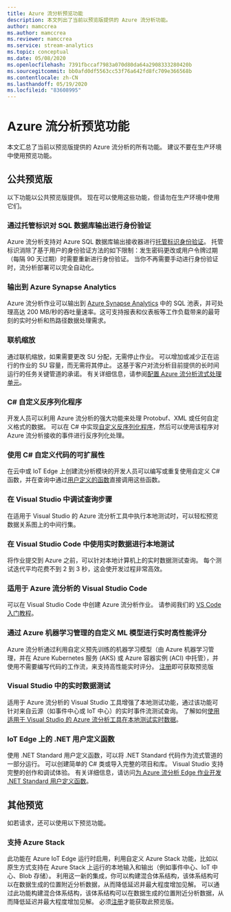 ```yaml
---
title: Azure 流分析预览功能
description: 本文列出了当前以预览版提供的 Azure 流分析功能。
author: mamccrea
ms.author: mamccrea
ms.reviewer: mamccrea
ms.service: stream-analytics
ms.topic: conceptual
ms.date: 05/08/2020
ms.openlocfilehash: 7391fbccaf7983a070d80da64a2908333280420b
ms.sourcegitcommit: bb0afd0df5563cc53f76a642fd8fc709e366568b
ms.contentlocale: zh-CN
ms.lasthandoff: 05/19/2020
ms.locfileid: "83608995"
---
```

# <a name="azure-stream-analytics-preview-features"></a>Azure 流分析预览功能

本文汇总了当前以预览版提供的 Azure 流分析的所有功能。 建议不要在生产环境中使用预览功能。

## <a name="public-previews"></a>公共预览版

以下功能以公共预览版提供。 现在可以使用这些功能，但请勿在生产环境中使用它们。

### <a name="authenticate-to-sql-database-output-with-managed-identities"></a>通过托管标识对 SQL 数据库输出进行身份验证

Azure 流分析支持对 Azure SQL 数据库输出接收器进行[托管标识身份验证](../active-directory/managed-identities-azure-resources/overview.md)。 托管标识消除了基于用户的身份验证方法的如下限制：发生密码更改或用户令牌过期（每隔 90 天过期）时需要重新进行身份验证。 当你不再需要手动进行身份验证时，流分析部署可以完全自动化。

### <a name="output-to-azure-synapse-analytics"></a>输出到 Azure Synapse Analytics

Azure 流分析作业可以输出到 [Azure Synapse Analytics](https://azure.microsoft.com/services/synapse-analytics) 中的 SQL 池表，并可处理高达 200 MB/秒的吞吐量速率。这可支持报表和仪表板等工作负载带来的最苛刻的实时分析和热路径数据处理需求。  


### <a name="online-scaling"></a>联机缩放

通过联机缩放，如果需要更改 SU 分配，无需停止作业。 可以增加或减少正在运行的作业的 SU 容量，而无需将其停止。 这基于客户对流分析目前提供的长时间运行的任务关键管道的承诺。 有关详细信息，请参阅[配置 Azure 流分析流式处理单元](stream-analytics-streaming-unit-consumption.md#configure-stream-analytics-streaming-units-sus)。

### <a name="c-custom-de-serializers"></a>C# 自定义反序列化程序
开发人员可以利用 Azure 流分析的强大功能来处理 Protobuf、XML 或任何自定义格式的数据。 可以在 C# 中实现[自定义反序列化程序](custom-deserializer-examples.md)，然后可以使用该程序对 Azure 流分析接收的事件进行反序列化处理。

### <a name="extensibility-with-c-custom-code"></a>使用 C# 自定义代码的可扩展性

在云中或 IoT Edge 上创建流分析模块的开发人员可以编写或重复使用自定义 C# 函数，并在查询中通过[用户定义的函数](stream-analytics-edge-csharp-udf-methods.md)直接调用这些函数。


### <a name="debug-query-steps-in-visual-studio"></a>在 Visual Studio 中调试查询步骤

在适用于 Visual Studio 的 Azure 流分析工具中执行本地测试时，可以轻松预览数据关系图上的中间行集。 

### <a name="local-testing-with-live-data-in-visual-studio-code"></a>在 Visual Studio Code 中使用实时数据进行本地测试

将作业提交到 Azure 之前，可以针对本地计算机上的实时数据测试查询。 每个测试迭代平均花费不到 2 到 3 秒，这会使开发过程非常高效。

### <a name="visual-studio-code-for-azure-stream-analytics"></a>适用于 Azure 流分析的 Visual Studio Code

可以在 Visual Studio Code 中创建 Azure 流分析作业。 请参阅我们的 [VS Code 入门教程](https://docs.microsoft.com/azure/stream-analytics/quick-create-vs-code)。


### <a name="real-time-high-performance-scoring-with-custom-ml-models-managed-by-azure-machine-learning"></a>通过 Azure 机器学习管理的自定义 ML 模型进行实时高性能评分

Azure 流分析通过利用自定义预先训练的机器学习模型（由 Azure 机器学习管理，并在 Azure Kubernetes 服务 (AKS) 或 Azure 容器实例 (ACI) 中托管），并使用不需要编写代码的工作流，来支持高性能实时评分。 [注册](https://aka.ms/asapreview1)即可获取预览版


### <a name="live-data-testing-in-visual-studio"></a>Visual Studio 中的实时数据测试

适用于 Azure 流分析的 Visual Studio 工具增强了本地测试功能，通过该功能可针对来自云源（如事件中心或 IoT 中心）的实时事件流测试查询。 了解如何[使用适用于 Visual Studio 的 Azure 流分析工具在本地测试实时数据](stream-analytics-live-data-local-testing.md)。


### <a name="net-user-defined-functions-on-iot-edge"></a>IoT Edge 上的 .NET 用户定义函数

使用 .NET Standard 用户定义函数，可以将 .NET Standard 代码作为流式管道的一部分运行。 可以创建简单的 C# 类或导入完整的项目和库。 Visual Studio 支持完整的创作和调试体验。 有关详细信息，请访问[为 Azure 流分析 Edge 作业开发 .NET Standard 用户定义函数](stream-analytics-edge-csharp-udf-methods.md)。

## <a name="other-previews"></a>其他预览

如若请求，还可以使用以下预览功能。

### <a name="support-for-azure-stack"></a>支持 Azure Stack
此功能在 Azure IoT Edge 运行时启用，利用自定义 Azure Stack 功能，比如以原生方式支持在 Azure Stack 上运行的本地输入和输出（例如事件中心、IoT 中心、Blob 存储）。 利用这一新的集成，你可以构建混合体系结构，该体系结构可以在数据生成的位置附近分析数据，从而降低延迟并最大程度增加见解。
可以通过此功能构建混合体系结构，该体系结构可以在数据生成的位置附近分析数据，从而降低延迟并最大程度增加见解。 必须[注册](https://aka.ms/asapreview1)才能获取此预览版。
